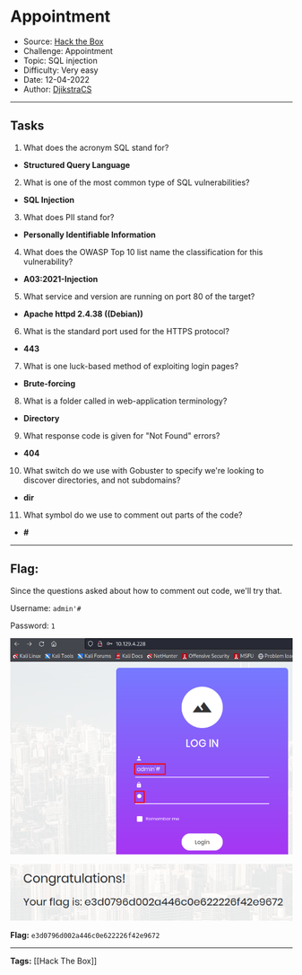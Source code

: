 # Appointment
* Source: [Hack the Box](https://hackthebox.com/)
* Challenge: Appointment
* Topic: SQL injection
* Difficulty: Very easy
* Date: 12-04-2022
* Author: [DjikstraCS](https://github.com/DjikstraCS)

---
## Tasks
1. What does the acronym SQL stand for? 
 - **Structured Query Language**
2. What is one of the most common type of SQL vulnerabilities?
- **SQL Injection**
3. What does PII stand for? 
- **Personally Identifiable Information**
4. What does the OWASP Top 10 list name the classification for this vulnerability? 
- **A03:2021-Injection**
5. What service and version are running on port 80 of the target?
- **Apache httpd 2.4.38 ((Debian))**
6. What is the standard port used for the HTTPS protocol? 
- **443**
7. What is one luck-based method of exploiting login pages? 
- **Brute-forcing**
8. What is a folder called in web-application terminology? 
- **Directory**
9. What response code is given for "Not Found" errors? 
- **404**
10. What switch do we use with Gobuster to specify we're looking to discover directories, and not subdomains? 
 - **dir**
11. What symbol do we use to comment out parts of the code? 
 - **#**

---
## Flag:
Since the questions asked about how to comment out code, we'll try that.

Username: `admin'#`

Password: `1`

![](./attachments/Pasted%20image%2020220412155331.png)

![](./attachments/Pasted%20image%2020220412155534.png)

**Flag:** `e3d0796d002a446c0e622226f42e9672`

---
**Tags:** [[Hack The Box]]